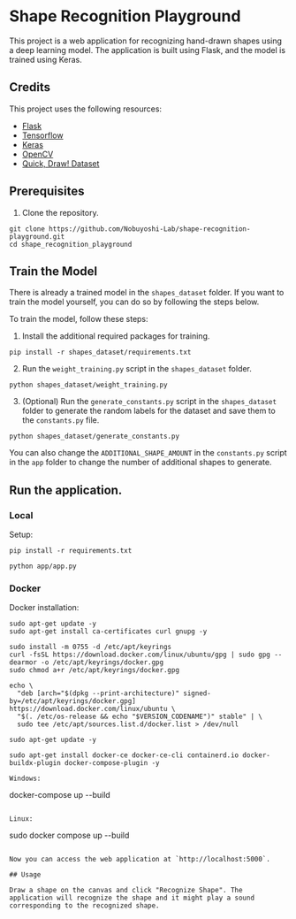 # Shape Recognition Playground

This project is a web application for recognizing hand-drawn shapes using a deep learning model. The application is built using Flask, and the model is trained using Keras.

## Credits

This project uses the following resources:

- [Flask](https://flask.palletsprojects.com/)
- [Tensorflow](https://www.tensorflow.org/)
- [Keras](https://keras.io/)
- [OpenCV](https://opencv.org/)
- [Quick, Draw! Dataset](https://quickdraw.readthedocs.io/)

## Prerequisites

1. Clone the repository.

```
git clone https://github.com/Nobuyoshi-Lab/shape-recognition-playground.git
cd shape_recognition_playground
```

## Train the Model

There is already a trained model in the `shapes_dataset` folder. If you want to train the model yourself, you can do so by following the steps below.

To train the model, follow these steps:

1. Install the additional required packages for training.

```
pip install -r shapes_dataset/requirements.txt
```

2. Run the `weight_training.py` script in the `shapes_dataset` folder.

```
python shapes_dataset/weight_training.py
```

3. (Optional) Run the `generate_constants.py` script in the `shapes_dataset` folder to generate the random labels for the dataset and save them to the `constants.py` file.

```
python shapes_dataset/generate_constants.py
```

You can also change the `ADDITIONAL_SHAPE_AMOUNT` in the `constants.py` script in the `app` folder to change the number of additional shapes to generate.

## Run the application.

### Local

Setup:

```
pip install -r requirements.txt
```

```
python app/app.py
```

### Docker

Docker installation:

```shell
sudo apt-get update -y
sudo apt-get install ca-certificates curl gnupg -y

sudo install -m 0755 -d /etc/apt/keyrings
curl -fsSL https://download.docker.com/linux/ubuntu/gpg | sudo gpg --dearmor -o /etc/apt/keyrings/docker.gpg
sudo chmod a+r /etc/apt/keyrings/docker.gpg

echo \
  "deb [arch="$(dpkg --print-architecture)" signed-by=/etc/apt/keyrings/docker.gpg] https://download.docker.com/linux/ubuntu \
  "$(. /etc/os-release && echo "$VERSION_CODENAME")" stable" | \
  sudo tee /etc/apt/sources.list.d/docker.list > /dev/null

sudo apt-get update -y

sudo apt-get install docker-ce docker-ce-cli containerd.io docker-buildx-plugin docker-compose-plugin -y

Windows:

```
docker-compose up --build
```

Linux:

```
sudo docker compose up --build
```

Now you can access the web application at `http://localhost:5000`.

## Usage

Draw a shape on the canvas and click "Recognize Shape". The application will recognize the shape and it might play a sound corresponding to the recognized shape.
